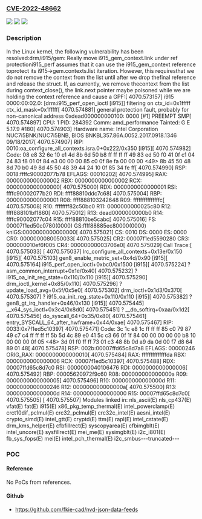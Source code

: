 ### [CVE-2022-48662](https://cve.mitre.org/cgi-bin/cvename.cgi?name=CVE-2022-48662)
![](https://img.shields.io/static/v1?label=Product&message=Linux&color=blue)
![](https://img.shields.io/static/v1?label=Version&message=f8246cf4d9a9%3C%20713fa3e4591f%20&color=brighgreen)
![](https://img.shields.io/static/v1?label=Vulnerability&message=n%2Fa&color=brighgreen)

### Description

In the Linux kernel, the following vulnerability has been resolved:drm/i915/gem: Really move i915_gem_context.link under ref protectioni915_perf assumes that it can use the i915_gem_context reference toprotect its i915->gem.contexts.list iteration. However, this requiresthat we do not remove the context from the list until after we drop thefinal reference and release the struct. If, as currently, we remove thecontext from the list during context_close(), the link.next pointer maybe poisoned while we are holding the context reference and cause a GPF:[ 4070.573157] i915 0000:00:02.0: [drm:i915_perf_open_ioctl [i915]] filtering on ctx_id=0x1fffff ctx_id_mask=0x1fffff[ 4070.574881] general protection fault, probably for non-canonical address 0xdead000000000100: 0000 [#1] PREEMPT SMP[ 4070.574897] CPU: 1 PID: 284392 Comm: amd_performance Tainted: G            E     5.17.9 #180[ 4070.574903] Hardware name: Intel Corporation NUC7i5BNK/NUC7i5BNB, BIOS BNKBL357.86A.0052.2017.0918.1346 09/18/2017[ 4070.574907] RIP: 0010:oa_configure_all_contexts.isra.0+0x222/0x350 [i915][ 4070.574982] Code: 08 e8 32 6e 10 e1 4d 8b 6d 50 b8 ff ff ff ff 49 83 ed 50 f0 41 0f c1 04 24 83 f8 01 0f 84 e3 00 00 00 85 c0 0f 8e fa 00 00 00 <49> 8b 45 50 48 8d 70 b0 49 8d 45 50 48 39 44 24 10 0f 85 34 fe ff[ 4070.574990] RSP: 0018:ffffc90002077b78 EFLAGS: 00010202[ 4070.574995] RAX: 0000000000000002 RBX: 0000000000000002 RCX: 0000000000000000[ 4070.575000] RDX: 0000000000000001 RSI: ffffc90002077b20 RDI: ffff88810ddc7c68[ 4070.575004] RBP: 0000000000000001 R08: ffff888103242648 R09: fffffffffffffffc[ 4070.575008] R10: ffffffff82c50bc0 R11: 0000000000025c80 R12: ffff888101bf1860[ 4070.575012] R13: dead0000000000b0 R14: ffffc90002077c04 R15: ffff88810be5cabc[ 4070.575016] FS:  00007f1ed50c0780(0000) GS:ffff88885ec80000(0000) knlGS:0000000000000000[ 4070.575021] CS:  0010 DS: 0000 ES: 0000 CR0: 0000000080050033[ 4070.575025] CR2: 00007f1ed5590280 CR3: 000000010ef6f005 CR4: 00000000003706e0[ 4070.575029] Call Trace:[ 4070.575033]  <TASK>[ 4070.575037]  lrc_configure_all_contexts+0x13e/0x150 [i915][ 4070.575103]  gen8_enable_metric_set+0x4d/0x90 [i915][ 4070.575164]  i915_perf_open_ioctl+0xbc0/0x1500 [i915][ 4070.575224]  ? asm_common_interrupt+0x1e/0x40[ 4070.575232]  ? i915_oa_init_reg_state+0x110/0x110 [i915][ 4070.575290]  drm_ioctl_kernel+0x85/0x110[ 4070.575296]  ? update_load_avg+0x5f/0x5e0[ 4070.575302]  drm_ioctl+0x1d3/0x370[ 4070.575307]  ? i915_oa_init_reg_state+0x110/0x110 [i915][ 4070.575382]  ? gen8_gt_irq_handler+0x46/0x130 [i915][ 4070.575445]  __x64_sys_ioctl+0x3c4/0x8d0[ 4070.575451]  ? __do_softirq+0xaa/0x1d2[ 4070.575456]  do_syscall_64+0x35/0x80[ 4070.575461]  entry_SYSCALL_64_after_hwframe+0x44/0xae[ 4070.575467] RIP: 0033:0x7f1ed5c10397[ 4070.575471] Code: 3c 1c e8 1c ff ff ff 85 c0 79 87 49 c7 c4 ff ff ff ff 5b 5d 4c 89 e0 41 5c c3 66 0f 1f 84 00 00 00 00 00 b8 10 00 00 00 0f 05 <48> 3d 01 f0 ff ff 73 01 c3 48 8b 0d a9 da 0d 00 f7 d8 64 89 01 48[ 4070.575478] RSP: 002b:00007ffd65c8d7a8 EFLAGS: 00000246 ORIG_RAX: 0000000000000010[ 4070.575484] RAX: ffffffffffffffda RBX: 0000000000000006 RCX: 00007f1ed5c10397[ 4070.575488] RDX: 00007ffd65c8d7c0 RSI: 0000000040106476 RDI: 0000000000000006[ 4070.575492] RBP: 00005620972f9c60 R08: 000000000000000a R09: 0000000000000005[ 4070.575496] R10: 000000000000000d R11: 0000000000000246 R12: 000000000000000a[ 4070.575500] R13: 000000000000000d R14: 0000000000000000 R15: 00007ffd65c8d7c0[ 4070.575505]  </TASK>[ 4070.575507] Modules linked in: nls_ascii(E) nls_cp437(E) vfat(E) fat(E) i915(E) x86_pkg_temp_thermal(E) intel_powerclamp(E) crct10dif_pclmul(E) crc32_pclmul(E) crc32c_intel(E) aesni_intel(E) crypto_simd(E) intel_gtt(E) cryptd(E) ttm(E) rapl(E) intel_cstate(E) drm_kms_helper(E) cfbfillrect(E) syscopyarea(E) cfbimgblt(E) intel_uncore(E) sysfillrect(E) mei_me(E) sysimgblt(E) i2c_i801(E) fb_sys_fops(E) mei(E) intel_pch_thermal(E) i2c_smbus---truncated---

### POC

#### Reference
No PoCs from references.

#### Github
- https://github.com/fkie-cad/nvd-json-data-feeds

